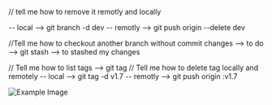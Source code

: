 // tell me how to remove it remotly and locally

-- local  --> git branch -d dev
-- remotly --> git push origin --delete dev

//Tell me how to checkout another branch without commit changes
--> to do --> git stash --> to stashed my changes

// Tell me how to list tags
--> git tag
// Tell me how to delete tag locally and remotely
-- local  --> git tag -d v1.7
-- remotly --> git push origin :v1.7


![Example Image]( 2020_02_07_17_50_IMG_0087.JPG)
